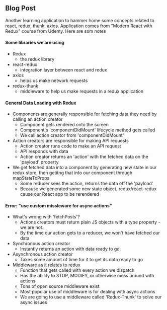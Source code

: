 ## Blog Post

Another learning application to hammer home some concepts related to react, redux, thunk, axios. Application comes from "Modern React with Redux" course from Udemy. Here are som notes

#### Some libraries we are using

- Redux
  - the redux library
- react-redux
  - integration layer between react and redux
- axios
  - helps us make network requests
- redux-thunk
  - middleware to help us make requests in a redux application

#### General Data Loading with Redux

- Components are generally responsible for fetching data they need by calling an action creator
  - Component gets rendered onto the screen
  - Component's 'componentDidMount' lifecycle method gets called
  - We call action creator from 'componentDidMount'
- Action creators are responsible for making API requests
  - Action creator runs code to make an API request
  - API responds with data
  - Action creator returns an 'action' with the fetched data on the 'payload' property
- We get fetched data into a component by generating new state in our redux store, then getitng that into our component through mapStateToProps
  - Some reducer sees the action, returns the data off the 'payload'
  - Because we generated some new state object, redux/react-redux cause our React app to be rerendered

#### Error: "use custom missleware for async actions"

- What's wrong with 'fetchPosts'?
  - Actions creators must return plain JS objects with a type property - we are not..
  - By the time our action gets to a reducer, we won't have fetched our data
- Synchronous action creator
  - Instantly returns an action with data ready to go
- Asynchronous action creator
  - Takes some amount of time for it to get its data ready to go
- Middleware as it relates to redux
  - Function that gets called with every action we dispatch
  - Has the ability to STOP, MODIFY, or otherwise mess around with actions
  - Tons of open source middleware exist
  - Most popular use of middleware is for dealing with async actions
  - We are going to use a middleware called 'Redux-Thunk' to solve our async issues
